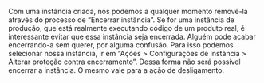 Com uma instância criada, nós podemos a qualquer momento removê-la através do processo de “Encerrar instância”. Se for uma instância de produção, que está realmente executando código de um produto real, é interessante evitar que essa instância seja encerrada. Alguém pode acabar encerrando-a sem querer, por alguma confusão. Para isso podemos selecionar nossa instância, ir em “Ações > Configurações de instância > Alterar proteção contra encerramento”. Dessa forma não será possível encerrar a instância. O mesmo vale para a ação de desligamento.